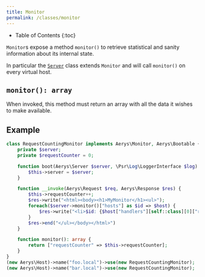 ```yaml
---
title: Monitor
permalink: /classes/monitor
---
```


* Table of Contents
{:toc}

`Monitor`s expose a method `monitor()` to retrieve statistical and sanity information about its internal state.

In particular the [`Server`](server.html) class extends `Monitor` and will call `monitor()` on every virtual host.

## `monitor(): array`

When invoked, this method must return an array with all the data it wishes to make available.

## Example

```php
class RequestCountingMonitor implements Aerys\Monitor, Aerys\Bootable {
    private $server;
    private $requestCounter = 0;

    function boot(Aerys\Server $server, \Psr\Log\LoggerInterface $log) {
        $this->server = $server;
    }

    function __invoke(Aerys\Request $req, Aerys\Response $res) {
        $this->requestCounter++;
        $res->write("<html><body><h1>MyMonitor</h1><ul>");
        foreach($server->monitor()["hosts"] as $id => $host) {
            $res->write("<li>$id: {$host["handlers"][self::class][0]["requestCounter"]}</li>");
        }
        $res->end("</ul></body></html>")
    }

    function monitor(): array {
        return ["requestCounter" => $this->requestCounter];
    }
}
(new Aerys\Host)->name("foo.local")->use(new RequestCountingMonitor);
(new Aerys\Host)->name("bar.local")->use(new RequestCountingMonitor);
```
